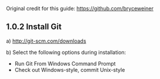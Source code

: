Original credit for this guide: https://github.com/bryceweiner 


1.0.2 Install Git
--------------
a) http://git-scm.com/downloads

b) Select the following options during installation:
* Run Git From Windows Command Prompt
* Check out Windows-style, commit Unix-style

